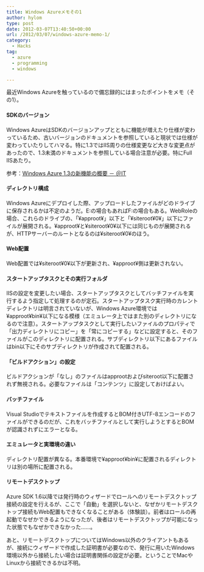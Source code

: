 ```yaml
---
title: Windows Azureメモその1
author: hylom
type: post
date: 2012-03-07T13:40:50+00:00
url: /2012/03/07/windows-azure-memo-1/
category:
  - Hacks
tag:
  - azure
  - programming
  - windows

---
```

最近Windows Azureを触っているので備忘録的にはまったポイントをメモ（その1）。

#### SDKのバージョン

Windows AzureはSDKのバージョンアップとともに機能が増えたり仕様が変わっているため、古いバージョンのドキュメントを参照していると現状では仕様が変わっていたりしてハマる。特に1.3ではIIS周りの仕様変更など大きな変更点があったので、1.3未満のドキュメントを参照している場合注意が必要。特にFull IISあたり。

参考：[Windows Azure 1.3の新機能の概要 － ＠IT][1]

#### ディレクトリ構成

Windows Azureにデプロイした際、アップロードしたファイルがどのドライブに保存されるかは不定のようだ。E:の場合もあればF:の場合もある。WebRoleの場合、これらのドライブの、「¥approot¥」以下と「¥siteroot¥0¥」以下にファイルが展開される。¥approot¥と¥siteroot¥0¥以下には同じものが展開されるが、HTTPサーバーのルートとなるのは¥siteroot¥0¥のほう。

#### Web配置

Web配置では¥siteroot¥0¥以下が更新され、¥approot¥側は更新されない。

#### スタートアップタスクとその実行フォルダ

IISの設定を変更したい場合、スタートアップタスクとしてバッチファイルを実行するよう指定して処理するのが定石。スタートアップタスク実行時のカレントディレクトリは明言されていないが、Windows Azure環境では¥approot¥bin¥以下になる模様（エミュレータ上ではまた別のディレクトリになるので注意）。スタートアップタスクとして実行したいファイルのプロパティで「出力ディレクトリにコピー」を「常にコピーする」などに設定すると、そのファイルがこのディレクトリに配置される。サブディレクトリ以下にあるファイルはbin以下にそのサブディレクトリが作成されて配置される。

#### 「ビルドアクション」の設定

ビルドアクションが「なし」のファイルはapprootおよびsiteroot以下に配置されず無視される。必要なファイルは「コンテンツ」に設定しておけばよい。

#### バッチファイル

Visual Studioでテキストファイルを作成するとBOM付きUTF-8エンコードのファイルができるのだが、これをバッチファイルとして実行しようとするとBOMが認識されずにエラーとなる。

#### エミュレータと実環境の違い

ディレクトリ配置が異なる。本番環境で¥approot¥bin¥に配置されるディレクトリは別の場所に配置される。

#### リモートデスクトップ

Azure SDK 1.6以降では発行時のウィザードでロールへのリモートデスクトップ接続の設定を行えるが、ここで「自動」を選択しないと、なぜかリモートデスクトップ接続もWeb配置もできなくなることがある（体験談）。前者はロールの再起動でなぜかできるようになったが、後者はリモートデスクトップが可能になった状態でもなぜかできなかった……。

あと、リモートデスクトップについてはWindows以外のクライアントもあるが、接続にウィザードで作成した証明書が必要なので、発行に用いたWindows環境以外から接続したい場合は証明書関係の設定が必要。ということでMacやLinuxから接続できるかは不明。

 [1]: http://www.atmarkit.co.jp/fdotnet/special/azuresdk13_01/azuresdk13_01_01.html
